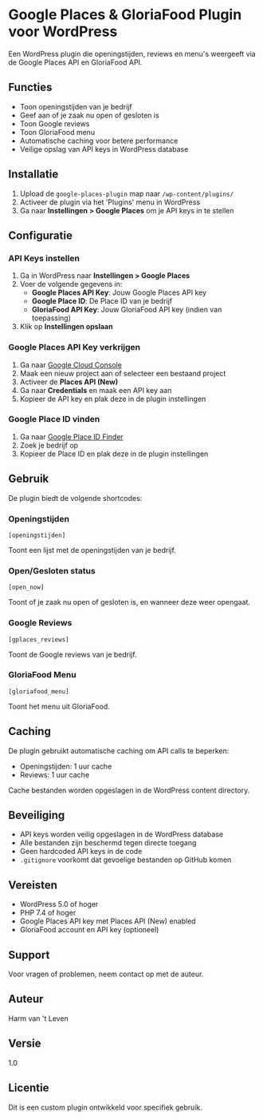 # Google Places & GloriaFood Plugin voor WordPress

Een WordPress plugin die openingstijden, reviews en menu's weergeeft via de Google Places API en GloriaFood API.

## Functies

- Toon openingstijden van je bedrijf
- Geef aan of je zaak nu open of gesloten is
- Toon Google reviews
- Toon GloriaFood menu
- Automatische caching voor betere performance
- Veilige opslag van API keys in WordPress database

## Installatie

1. Upload de `google-places-plugin` map naar `/wp-content/plugins/`
2. Activeer de plugin via het 'Plugins' menu in WordPress
3. Ga naar **Instellingen > Google Places** om je API keys in te stellen

## Configuratie

### API Keys instellen

1. Ga in WordPress naar **Instellingen > Google Places**
2. Voer de volgende gegevens in:
   - **Google Places API Key**: Jouw Google Places API key
   - **Google Place ID**: De Place ID van je bedrijf
   - **GloriaFood API Key**: Jouw GloriaFood API key (indien van toepassing)
3. Klik op **Instellingen opslaan**

### Google Places API Key verkrijgen

1. Ga naar [Google Cloud Console](https://console.cloud.google.com/)
2. Maak een nieuw project aan of selecteer een bestaand project
3. Activeer de **Places API (New)**
4. Ga naar **Credentials** en maak een API key aan
5. Kopieer de API key en plak deze in de plugin instellingen

### Google Place ID vinden

1. Ga naar [Google Place ID Finder](https://developers.google.com/maps/documentation/places/web-service/place-id)
2. Zoek je bedrijf op
3. Kopieer de Place ID en plak deze in de plugin instellingen

## Gebruik

De plugin biedt de volgende shortcodes:

### Openingstijden
```
[openingstijden]
```
Toont een lijst met de openingstijden van je bedrijf.

### Open/Gesloten status
```
[open_now]
```
Toont of je zaak nu open of gesloten is, en wanneer deze weer opengaat.

### Google Reviews
```
[gplaces_reviews]
```
Toont de Google reviews van je bedrijf.

### GloriaFood Menu
```
[gloriafood_menu]
```
Toont het menu uit GloriaFood.

## Caching

De plugin gebruikt automatische caching om API calls te beperken:
- Openingstijden: 1 uur cache
- Reviews: 1 uur cache

Cache bestanden worden opgeslagen in de WordPress content directory.

## Beveiliging

- API keys worden veilig opgeslagen in de WordPress database
- Alle bestanden zijn beschermd tegen directe toegang
- Geen hardcoded API keys in de code
- `.gitignore` voorkomt dat gevoelige bestanden op GitHub komen

## Vereisten

- WordPress 5.0 of hoger
- PHP 7.4 of hoger
- Google Places API key met Places API (New) enabled
- GloriaFood account en API key (optioneel)

## Support

Voor vragen of problemen, neem contact op met de auteur.

## Auteur

Harm van 't Leven

## Versie

1.0

## Licentie

Dit is een custom plugin ontwikkeld voor specifiek gebruik.
